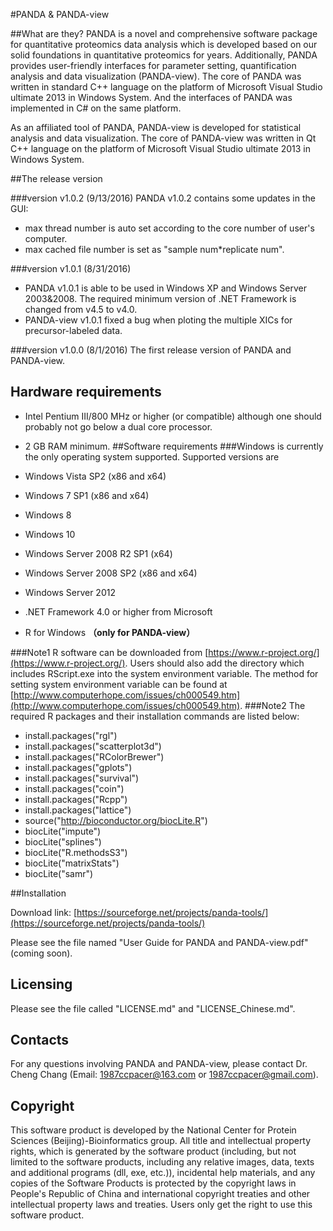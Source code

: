 #PANDA & PANDA-view

##What are they?
PANDA is a novel and comprehensive software package for quantitative proteomics data analysis which is developed based on our solid foundations in quantitative proteomics for years. Additionally, PANDA provides user-friendly interfaces for parameter setting, quantification analysis and data visualization (PANDA-view). The core of PANDA was written in standard C++ language on the platform of Microsoft Visual Studio ultimate 2013 in Windows System. And the interfaces of PANDA was implemented in C# on the same platform.

As an affiliated tool of PANDA, PANDA-view is developed for statistical analysis and data visualization. The core of PANDA-view was written in Qt C++ language on the platform of Microsoft Visual Studio ultimate 2013 in Windows System.
  
##The release version

###version v1.0.2 (9/13/2016)
PANDA v1.0.2 contains some updates in the GUI:

* max thread number is auto set according to the core number of user's computer.
* max cached file number is set as "sample num*replicate num".

###version v1.0.1 (8/31/2016)
* PANDA v1.0.1 is able to be used in Windows XP and Windows Server 2003&2008. The required minimum version of .NET Framework is changed from v4.5 to v4.0.
* PANDA-view v1.0.1 fixed a bug when ploting the multiple XICs for precursor-labeled data.

###version v1.0.0 (8/1/2016)
The first release version of PANDA and PANDA-view.

## Hardware requirements
- Intel Pentium III/800 MHz or higher (or compatible) although one should probably not go below a dual core processor.
- 2 GB RAM minimum.
##Software requirements
###Windows is currently the only operating system supported. Supported versions are

- Windows Vista SP2 (x86 and x64)
- Windows 7 SP1 (x86 and x64)
- Windows 8
- Windows 10
- Windows Server 2008 R2 SP1 (x64)
- Windows Server 2008 SP2 (x86 and x64)
- Windows Server 2012
- .NET Framework 4.0 or higher from Microsoft
- R for Windows **（only for PANDA-view）**



###Note1
R software can be downloaded from [https://www.r-project.org/](https://www.r-project.org/). Users should also add the directory which includes RScript.exe into the system environment variable. The method for setting system environment variable can be found at [http://www.computerhope.com/issues/ch000549.htm](http://www.computerhope.com/issues/ch000549.htm).
###Note2
The required R packages and their installation commands are listed below:

- install.packages("rgl")
- install.packages("scatterplot3d")
- install.packages("RColorBrewer")
- install.packages("gplots")
- install.packages("survival")
- install.packages("coin")
- install.packages("Rcpp")
- install.packages("lattice")
- source("http://bioconductor.org/biocLite.R")
- biocLite("impute")
- biocLite("splines")
- biocLite("R.methodsS3")
- biocLite("matrixStats")
- biocLite("samr")


##Installation

Download link: [https://sourceforge.net/projects/panda-tools/](https://sourceforge.net/projects/panda-tools/)
 
Please see the file named "User Guide for PANDA and PANDA-view.pdf" (coming soon).

##  Licensing

  Please see the file called "LICENSE.md" and "LICENSE_Chinese.md".

##  Contacts

  For any questions involving PANDA and PANDA-view, please contact Dr. Cheng Chang (Email: 1987ccpacer@163.com or 1987ccpacer@gmail.com).

## Copyright

This software product is developed by the National Center for Protein Sciences (Beijing)-Bioinformatics group. All title and intellectual property rights, which is generated by the software product (including, but not limited to the software products, including any relative images, data, texts and additional programs (dll, exe, etc.)), incidental help materials, and any copies of the Software Products is protected by the copyright laws in People's Republic of China and international copyright treaties and other intellectual property laws and treaties. Users only get the right to use this software product.